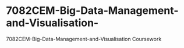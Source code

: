 # 7082CEM-Big-Data-Management-and-Visualisation-
7082CEM-Big-Data-Management-and-Visualisation Coursework
